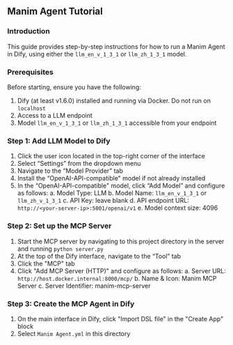 ## Manim Agent Tutorial

### Introduction
This guide provides step-by-step instructions for how to run a Manim Agent in Dify, using either the `llm_en_v_1_3_1` or `llm_zh_1_3_1` model.

### Prerequisites
Before starting, ensure you have the following:
1. Dify (at least v1.6.0) installed and running via Docker. Do not run on `localhost`
2. Access to a LLM endpoint
3. Model `llm_en_v_1_3_1` or `llm_zh_1_3_1` accessible from your endpoint

### Step 1: Add LLM Model to Dify
1. Click the user icon located in the top-right corner of the interface
2. Select “Settings” from the dropdown menu 
3. Navigate to the “Model Provider” tab
4. Install the “OpenAI-API-compatible" model if not already installed
5. In the “OpenAI-API-compatible" model, click “Add Model” and configure as follows:
    a. Model Type: LLM
    b. Model Name: `llm_en_v_1_3_1` or `llm_zh_v_1_3_1`
    c. API Key: leave blank
    d. API endpoint URL: `http://<your-server-ip>:5001/openai/v1`
    e. Model context size: 4096

### Step 2: Set up the MCP Server
1. Start the MCP server by navigating to this project directory in the server and running `python server.py`
2. At the top of the Dify interface, navigate to the “Tool” tab
3. Click the "MCP" tab
4. Click "Add MCP Server (HTTP)" and configure as follows:
    a. Server URL: `http://host.docker.internal:8000/mcp/`
    b. Name & Icon: Manim MCP Server
    c. Server Identifier: manim-mcp-server

### Step 3: Create the MCP Agent in Dify
1. On the main interface in Dify, click "Import DSL file" in the "Create App" block
2. Select `Manim Agent.yml` in this directory
